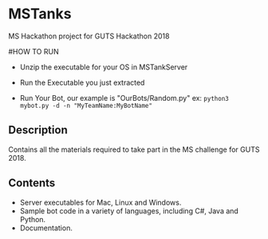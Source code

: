 # MSTanks
MS Hackathon project for GUTS Hackathon 2018

#HOW TO RUN
* Unzip the executable for your OS in MSTankServer

* Run the Executable you just extracted

* Run Your Bot, our example is "OurBots/Random.py"
ex:
```python3 mybot.py -d -n "MyTeamName:MyBotName"```


## Description

Contains all the materials required to take part in the MS challenge for GUTS 2018.

## Contents


* Server executables for Mac, Linux and Windows.
* Sample bot code in a variety of languages, including C#, Java and Python.
* Documentation.

